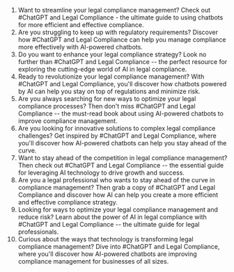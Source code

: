 1. Want to streamline your legal compliance management? Check out #ChatGPT and Legal Compliance - the ultimate guide to using chatbots for more efficient and effective compliance.
2. Are you struggling to keep up with regulatory requirements? Discover how #ChatGPT and Legal Compliance can help you manage compliance more effectively with AI-powered chatbots.
3. Do you want to enhance your legal compliance strategy? Look no further than #ChatGPT and Legal Compliance -- the perfect resource for exploring the cutting-edge world of AI in legal compliance.
4. Ready to revolutionize your legal compliance management? With #ChatGPT and Legal Compliance, you'll discover how chatbots powered by AI can help you stay on top of regulations and minimize risk.
5. Are you always searching for new ways to optimize your legal compliance processes? Then don't miss #ChatGPT and Legal Compliance -- the must-read book about using AI-powered chatbots to improve compliance management.
6. Are you looking for innovative solutions to complex legal compliance challenges? Get inspired by #ChatGPT and Legal Compliance, where you'll discover how AI-powered chatbots can help you stay ahead of the curve.
7. Want to stay ahead of the competition in legal compliance management? Then check out #ChatGPT and Legal Compliance -- the essential guide for leveraging AI technology to drive growth and success.
8. Are you a legal professional who wants to stay ahead of the curve in compliance management? Then grab a copy of #ChatGPT and Legal Compliance and discover how AI can help you create a more efficient and effective compliance strategy.
9. Looking for ways to optimize your legal compliance management and reduce risk? Learn about the power of AI in legal compliance with #ChatGPT and Legal Compliance -- the ultimate guide for legal professionals.
10. Curious about the ways that technology is transforming legal compliance management? Dive into #ChatGPT and Legal Compliance, where you'll discover how AI-powered chatbots are improving compliance management for businesses of all sizes.
